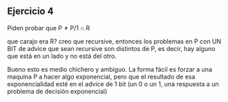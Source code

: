 ## Ejercicio 4

Piden probar que $\text{P} \neq \text{P}/1 \cap \text{R}$

que carajo era R? creo que recursive, entonces los problemas en P con UN BIT de advice que sean recursive son distintos de P, es decir, hay alguno que está en un lado y no está del otro.

Bueno esto es medio chichero y ambiguo. La forma fácil es forzar a una maquina P a hacer algo exponencial, pero que el resultado de esa exponencialidad esté en el advice de 1 bit (un 0 o un 1, una respuesta a un problema de decisión exponencial)